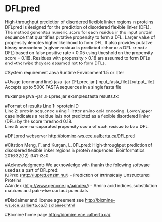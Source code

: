 # DFLpred
High-throughput prediction of disordered flexible linker regions in proteins  
DFLpred is designed for the prediction of disordered flexible linker (DFL). The method generates numeric score for each residue in the input protein sequence that quantifies putative propensity to form a DFL. Larger value of propensity denotes higher likelihood to form DFL. It also provides putative binary annotations (a given residue is predicted either as a DFL or not a DFL) based on false positive rate = 0.05 using threshold on the propensity score = 0.18). Residues with propensity > 0.18 are assumed to form DFLs and otherwise they are assumed not to form DFLs.  

#System requirement
Java Runtime Environment 1.5 or later

#Usage (command line)
java -jar DFLpred.jar [input_fasta_file] [output_file]  
Accepts up to 5000 FASTA sequences in a single fasta file

#Example
java -jar DFLpred.jar examples.fasta results.txt

#Format of results
Line 1: >protein ID  
Line 2: protein sequence using 1-letter amino acid encoding. Lower/upper case indicates a residue is/is not predicted as a flexible disordered linker (DFL) by the score threshold 0.18.  
Line 3: comma-separated propensity score of each residue to be a DFL.

#DFLpred webserver
http://biomine-ws.ece.ualberta.ca/DFLpred

#Citation
Meng, F. and Kurgan, L. DFLpred: High-throughput prediction of disordered flexible linker regions in protein sequences. Bioinformatics 2016;32(12):i341-i350.

#Acknowledgments
We acknowledge with thanks the following software used as a part of DFLpred:  
	IUPred (http://iupred.enzim.hu/) - Prediction of Intrinsically Unstructured Proteins  
	AAindex (http://www.genome.jp/aaindex/) - Amino acid indices, substitution matrices and pair-wise contact potentials  

#Disclaimer and license agreement
see http://biomine-ws.ece.ualberta.ca/Disclaimer.html

#Biomine home page
	http://biomine.ece.ualberta.ca/